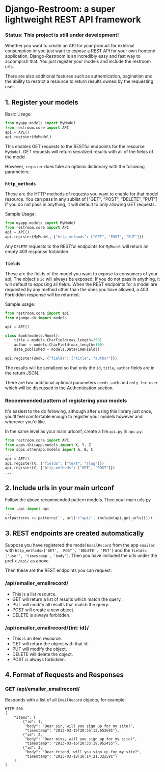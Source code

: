 # Django-Restroom: a super lightweight REST API framework

### Status: This project is still under development!

Whether you want to create an API for your product for external consumption or you just want to expose a REST API for your own frontend application, Django-Restroom is an incredibly easy and fast way to accomplish that.
You just register your models and include the restroom urls.

There are also additional features such as authentication, pagination and the ability to restrict a resource to return results owned by the requesting user.

## 1. Register your models
Basic Usage:
```python
from myapp.models import MyModel
from restroom.core import API
api = API()
api.register(MyModel)
```
This enables GET requests to the RESTful endpoints for the resource `MyModel`.
GET requests will return serialized results with all of the fields of the model.

However, `register` does take an options dictionary with the following parameters:

### `http_methods`
These are the HTTP methods of requests you want to enable for that model resource.
You can pass in any sublist of ["GET", "POST", "DELETE", "PUT"]
If you do not pass in anything, it will default to only allowing GET requests.

Sample Usage:
```python
from myapp.models import MyModel
from restroom.core import API
api = API()
api.register(MyModel, {"http_methods": ["GET", "POST", "PUT"]})
```

Any `DELETE` requests to the RESTful endpoints for `MyModel` will return an empty 403 response forbidden.

### `fields`

These are the fields of the model you want to expose to consumers of your api.
The object's `id` will always be exposed. If you do not pass in anything, it will default to exposing all fields.
When the REST endpoints for a model are requested by any method other than the ones you have allowed, a 403 Forbidden response will be returned.

Sample usage:
```python
from restroom.core import api
from django.db import models

api = API()

class Book(models.Model):
    title = models.CharField(max_length=250)
    author = models.CharField(max_length=100)
    date_published = models.DateTimeField()

api.register(Book, {"fields": ["title", "author"]})
```
The results will be serialized so that only the `id`, `title`, `author` fields are in the return JSON.

There are two additional optional parameters `needs_auth` and `only_for_user` which will be discussed in the Authentication section.

### Recommended pattern of registering your models
It's easiest to the do following, although after using this library just once, you'll feel comfortable enough to register your models however and wherever you'd like.

In the same level as your main urlconf, create a file `api.py`
In `api.py`:
```python
from restroom.core import API
from apps.thisapp.models import X, Y, Z
from apps.otherapp.models import A, B, C
...
api = API()
api.register(X, {"fields": ["text", "slug"]})
api.register(Y, {"http_methods": ["GET", "POST"]})
...
```


## 2. Include urls in your main urlconf
Follow the above recommended pattern models. Then your main urls.py
```python
from .api import api
...
urlpatterns += patterns('', url('r^api/', include(api.get_urls())))
```

## 3. REST endpoints are created automatically
Suppose you have registered the model `EmailRecord` from the app `emailer` with `http_methods=['GET', 'POST', 'DELETE', 'PUT']` and the `fields=['user', 'timestamp', 'body']`.
Then you have included the urls under the prefix `/api/` as above.


Then these are the REST endpoints you can request:

### /api/emailer_emailrecord/
* This is a list resource.
* GET will return a list of results which match the query.
* PUT will modify all results that match the query.
* POST will create a new object.
* DELETE is always forbidden.

### /api/emailer_emailrecord/{int: id}/
* This is an item resource.
* GET will return the object with that id.
* PUT will modify the object.
* DELETE will delete the object.
* POST is always forbidden.

## 4. Format of Requests and Responses

### GET /api/emailer_emailrecord/
Responds with a list of all `EmailRecord` objects, for example:

```
HTTP 200
{
    "items": [
        {"id": 1,
         "body": "Dear sir, will you sign up for my site?",
         "timestamp": "2013-03-15T20:56:13.652681"},
        {"id": 2,
         "body": "Dear miss, will you sign up for my site?",
         "timestamp": "2013-03-16T20:33:19.952455"},
        {"id": 3,
         "body": "Dear friend, will you sign up for my site?",
         "timestamp": "2013-03-18T16:14:21.322591"}
    ]  
}

```

